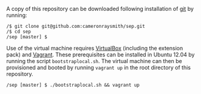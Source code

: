 A copy of this repository can be downloaded following installation of [git][git] by running:
```
/$ git clone git@github.com:cameronraysmith/sep.git
/$ cd sep
/sep [master] $
```
Use of the virtual machine requires [VirtualBox][vbox] (including the extension pack) and [Vagrant][vagrant]. These prerequisites can be installed in Ubuntu 12.04 by running the script `bootstraplocal.sh`. The virtual machine can then be provisioned and booted by running `vagrant up` in the root directory of this repository.
```
/sep [master] $ ./bootstraplocal.sh && vagrant up
```

[git]: http://git-scm.com/downloads
[vbox]: https://www.virtualbox.org/wiki/Downloads
[vagrant]: http://www.vagrantup.com/downloads.html

<!-- 1. See PLOS Computational Biology [LaTeX submission guidelines][1]
1. A [short math guide][2] from AMS.

[1]: http://www.ploscompbiol.org/static/latexGuidelines
[2]: ftp://ftp.ams.org/pub/tex/doc/amsmath/short-math-guide.pdf
 -->
